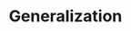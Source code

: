 ---
title: "Generalization"

categories: ['']

tags: ['Generalization']

arabic: ['التعميم']

publishers: ['معجم مصطلحات التعلم الآلي والتعلم العميق وعلم البيانات']

types: "word"

slug: ""
---